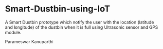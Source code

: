 # Smart-Dustbin-using-IoT

A Smart Dustbin prototype which notify the user with the location (latitude and longitude) of the dustbin when it is full using Ultrasonic sensor and GPS module.



Parameswar Kanuparthi
